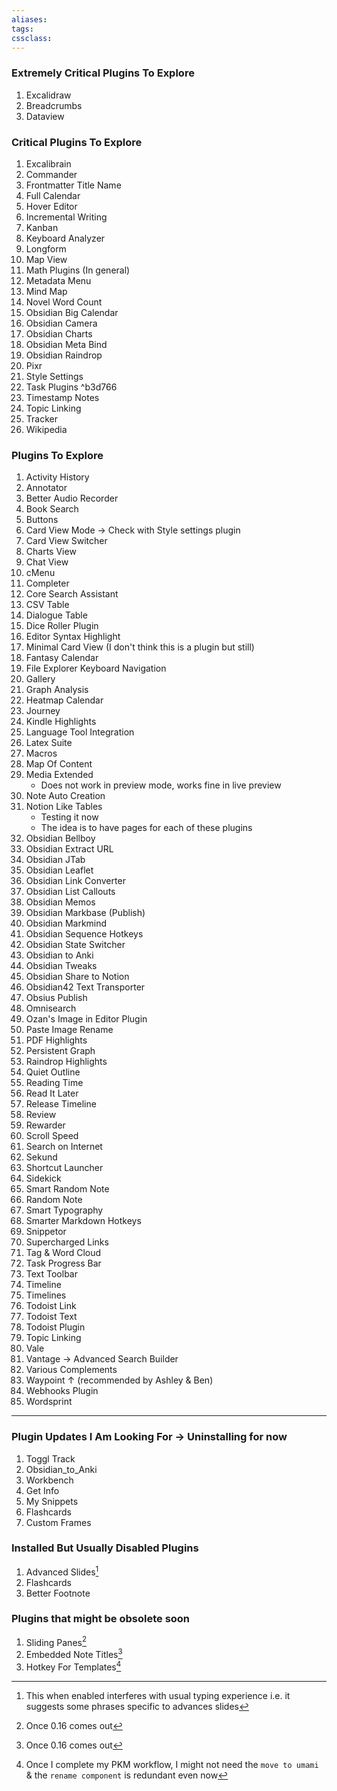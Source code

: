 ```yaml
---
aliases:
tags: 
cssclass:
---
```


### Extremely Critical Plugins To Explore
1. Excalidraw
2. Breadcrumbs
3. Dataview

### Critical Plugins To Explore 
1. Excalibrain
2. Commander
3. Frontmatter Title Name
4. Full Calendar
5. Hover Editor
6. Incremental Writing
7. Kanban
8. Keyboard Analyzer
9. Longform
10. Map View
11. Math Plugins (In general)
12. Metadata Menu
13. Mind Map
14. Novel Word Count
15. Obsidian Big Calendar
16. Obsidian Camera
17. Obsidian Charts
18. Obsidian Meta Bind
19. Obsidian Raindrop
20. Pixr
21. Style Settings
22. Task Plugins ^b3d766
23. Timestamp Notes
24. Topic Linking
25. Tracker
26. Wikipedia

### Plugins To Explore
1. Activity History
2. Annotator
3. Better Audio Recorder
4. Book Search
5. Buttons
6. Card View Mode → Check with Style settings plugin
7. Card View Switcher
8. Charts View
9. Chat View
10. cMenu
11. Completer
12. Core Search Assistant
13. CSV Table 
14. Dialogue Table
15. Dice Roller Plugin
16. Editor Syntax Highlight
17. Minimal Card View (I don't think this is a plugin but still)
18. Fantasy Calendar 
19. File Explorer Keyboard Navigation
20. Gallery
21. Graph Analysis
22. Heatmap Calendar
23. Journey
24. Kindle Highlights
25. Language Tool Integration
26. Latex Suite
27. Macros
28. Map Of Content
29. Media Extended
	- Does not work in preview mode, works fine in live preview
30. Note Auto Creation
31. Notion Like Tables 
	- Testing it now
	- The idea is to have pages for each of these plugins
32. Obsidian Bellboy
33. Obsidian Extract URL
34. Obsidian JTab
35. Obsidian Leaflet
36. Obsidian Link Converter
37. Obsidian List Callouts
38. Obsidian Memos
39. Obsidian Markbase (Publish)
40. Obsidian Markmind
41. Obsidian Sequence Hotkeys
42. Obsidian State Switcher
43. Obsidian to Anki
44. Obsidian Tweaks
45. Obsidian Share to Notion
46. Obsidian42 Text Transporter
47. Obsius Publish
48. Omnisearch
49. Ozan's Image in Editor Plugin
50. Paste Image Rename
51. PDF Highlights
52. Persistent Graph
53. Raindrop Highlights
54. Quiet Outline 
55. Reading Time
56. Read It Later
57. Release Timeline
58. Review
59. Rewarder
60. Scroll Speed
61. Search on Internet
62. Sekund
63. Shortcut Launcher
64. Sidekick
65. Smart Random Note
66. Random Note
67. Smart Typography
68. Smarter Markdown Hotkeys
69. Snippetor
70. Supercharged Links
71. Tag & Word Cloud
72. Task Progress Bar
73. Text Toolbar
74. Timeline
75. Timelines
76. Todoist Link
77. Todoist Text
78. Todoist Plugin
79. Topic Linking
80. Vale
81. Vantage → Advanced Search Builder
82. Various Complements
83. Waypoint ↑ (recommended by Ashley & Ben)
84. Webhooks Plugin
85. Wordsprint

---
### Plugin Updates I Am Looking For  → Uninstalling for now
1. Toggl Track
2. Obsidian_to_Anki
3. Workbench
4. Get Info
5. My Snippets
6. Flashcards
7. Custom Frames


### Installed But Usually Disabled Plugins
1. Advanced Slides[^1]
2. Flashcards
3. Better Footnote


### Plugins that might be obsolete soon
1. Sliding Panes[^2]
2. Embedded Note Titles[^2]
3. Hotkey For Templates[^3]

[^1]: This when enabled interferes with usual typing experience i.e. it suggests some phrases specific to advances slides
[^2]: Once 0.16 comes out
[^3]: Once I complete my PKM workflow, I might not need the `move to umami` & the `rename component` is redundant even now
